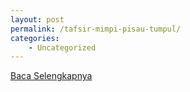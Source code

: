 ```yaml
---
layout: post
permalink: /tafsir-mimpi-pisau-tumpul/
categories:
    - Uncategorized
---
```


[Baca Selengkapnya](/08)